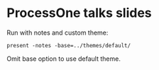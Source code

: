 # ProcessOne talks slides

Run with notes and custom theme:

```
present -notes -base=../themes/default/
```

Omit base option to use default theme.
